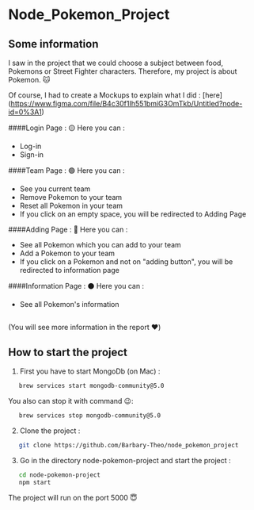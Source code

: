# Node_Pokemon_Project



## Some information

I saw in the project that we could choose a subject between food, Pokemons or Street Fighter characters.
Therefore, my project is about Pokemon. 🐱

Of course, I had to create a Mockups to explain what I did : [here] (https://www.figma.com/file/B4c30f1Ih551bmiG3OmTkb/Untitled?node-id=0%3A1)

####Login Page :
🟡 Here you can :
* Log-in
* Sign-in

####Team Page :
🟢 Here you can :
* See you current team
* Remove Pokemon to your team
* Reset all Pokemon in your team
* If you click on an empty space, you will be redirected to Adding Page

####Adding Page :
🔵 Here you can :
* See all Pokemon which you can add to your team
* Add a Pokemon to your team
* If you click on a Pokemon and not on "adding button", you will be redirected to information page


####Information Page :
⚫️ Here you can :
* See all Pokemon's information

##
(You will see more information in the report ❤️)
## How to start the project

1. First you have to start MongoDb (on Mac) :
    
```bash
   brew services start mongodb-community@5.0
```
You also can stop it with command 😉:

```bash
   brew services stop mongodb-community@5.0
```

2. Clone the project :

```bash
   git clone https://github.com/Barbary-Theo/node_pokemon_project
```

3. Go in the directory node-pokemon-project and start the project :

```bash
   cd node-pokemon-project
   npm start
```

The project will run on the port 5000 😇

